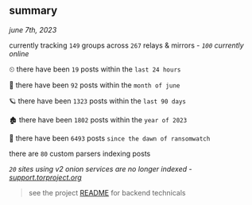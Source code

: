 
## summary
_june 7th, 2023_

currently tracking `149` groups across `267` relays & mirrors - _`100` currently online_

⏲ there have been `19` posts within the `last 24 hours`

🦈 there have been `92` posts within the `month of june`

🪐 there have been `1323` posts within the `last 90 days`

🏚 there have been `1802` posts within the `year of 2023`

🦕 there have been `6493` posts `since the dawn of ransomwatch`

there are `80` custom parsers indexing posts

_`20` sites using v2 onion services are no longer indexed - [support.torproject.org](https://support.torproject.org/onionservices/v2-deprecation/)_

> see the project [README](https://github.com/joshhighet/ransomwatch#ransomwatch--) for backend technicals
